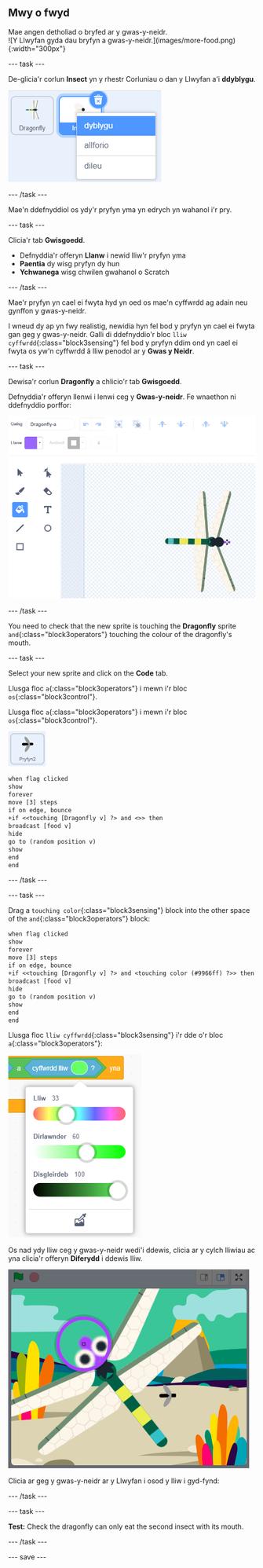 ## Mwy o fwyd

<div style="display: flex; flex-wrap: wrap">
<div style="flex-basis: 200px; flex-grow: 1; margin-right: 15px;">
Mae angen detholiad o bryfed ar y gwas-y-neidr.
</div>
<div>
![Y Llwyfan gyda dau bryfyn a gwas-y-neidr.](images/more-food.png){:width="300px"}
</div>
</div>

--- task ---

De-glicia'r corlun **Insect** yn y rhestr Corluniau o dan y Llwyfan a'i **ddyblygu**.

![Y rhestr Corluniau gyda'r corlun insect wedi'i ddewis a 'duplicate' wedi'i amlygu yn y ddewislen.](images/duplicate-insect.png)

--- /task ---

Mae'n ddefnyddiol os ydy'r pryfyn yma yn edrych yn wahanol i'r pry.

--- task ---

Clicia'r tab **Gwisgoedd**.

+ Defnyddia'r offeryn **Llanw** i newid lliw'r pryfyn yma
+ **Paentia** dy wisg pryfyn dy hun
+ **Ychwanega** wisg chwilen gwahanol o Scratch

--- /task ---

Mae'r pryfyn yn cael ei fwyta hyd yn oed os mae'n cyffwrdd ag adain neu gynffon y gwas-y-neidr.

I wneud dy ap yn fwy realistig, newidia hyn fel bod y pryfyn yn cael ei fwyta gan geg y gwas-y-neidr. Galli di ddefnyddio'r bloc `lliw cyffwrdd`{:class="block3sensing"} fel bod y pryfyn ddim ond yn cael ei fwyta os yw'n cyffwrdd â lliw penodol ar y **Gwas y Neidr**.

--- task ---

Dewisa'r corlun **Dragonfly** a chlicio'r tab **Gwisgoedd**.

Defnyddia'r offeryn llenwi i lenwi ceg y **Gwas-y-neidr**. Fe wnaethon ni ddefnyddio porffor:

![Y golygydd Paent gyda'r teclyn Fill wedi'i ddewis a'r wisg dragonfly gyda cheg borffor.](images/dragonfly-mouth-colour.png)

--- /task ---

You need to check that the new sprite is touching the **Dragonfly** sprite `and`{:class="block3operators"} touching the colour of the dragonfly's mouth.

--- task ---

Select your new sprite and click on the **Code** tab.

Llusga floc `a`{:class="block3operators"} i mewn i'r bloc `os`{:class="block3control"}.

Llusga floc `a`{:class="block3operators"} i mewn i'r bloc `os`{:class="block3control"}.

![](images/insect2-icon.png)

```blocks3
when flag clicked
show
forever
move [3] steps 
if on edge, bounce
+if <<touching [Dragonfly v] ?> and <>> then
broadcast [food v]
hide
go to (random position v)
show
end
end
```

--- /task ---

--- task ---

Drag a `touching color`{:class="block3sensing"} block into the other space of the `and`{:class="block3operators"} block:

```blocks3
when flag clicked
show
forever
move [3] steps
if on edge, bounce
+if <<touching [Dragonfly v] ?> and <touching color (#9966ff) ?>> then
broadcast [food v]
hide
go to (random position v)
show
end
end
```

Llusga floc `lliw cyffwrdd`{:class="block3sensing"} i'r dde o'r bloc `a`{:class="block3operators"}:

![Y ddewislen cylch lliwiau gyda'r offeryn diferydd.](images/colour-eyedropper.png)

Os nad ydy lliw ceg y gwas-y-neidr wedi'i ddewis, clicia ar y cylch lliwiau ac yna clicia'r offeryn **Diferydd** i ddewis lliw.

![Yr offeryn diferydd gydag amlygwr dewis lliwiau yn hofran dros geg borffor y gwas-y-neidr.](images/colour-select.png)

Clicia ar geg y gwas-y-neidr ar y Llwyfan i osod y lliw i gyd-fynd:

--- /task ---

--- task ---

**Test:** Check the dragonfly can only eat the second insect with its mouth.

--- /task ---

--- save ---

